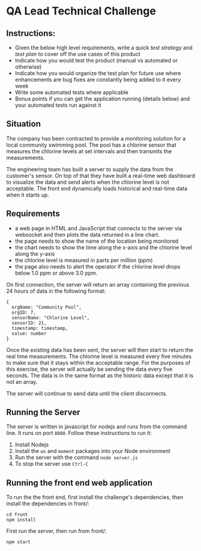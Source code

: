 # QA Lead Technical Challenge

## Instructions:
- Given the below high level requirements, write a quick *test strategy* and *test plan* to cover off the use cases of this product
- Indicate how you would test the product (manual vs automated or otherwise)
- Indicate how you would organize the test plan for future use where enhancements are bug fixes are constantly being added to it every week
- Write some automated tests where applicable 
- Bonus points if you can get the application running (details below) and your automated tests run against it

## Situation

The company has been contracted to provide a monitoring solution for a local community
swimming pool.  The pool has a chlorine sensor that measures the chlorine levels
at set intervals and then transmits the measurements.

The engineering team has built a server to supply the data from the customer's sensor.  On top of that they have built a real-time web dashboard to visualize the data and send alerts when the chlorine level is not acceptable. The front end dynamically loads historical and real-time data when it starts up.

## Requirements

- a web page in HTML and JavaScript that connects to the server via websocket
and then plots the data returned in a line chart.  
- the page needs to show the name of the location being monitored  
- the chart needs to show the time along the x-axis and the chlorine level along the y-axis
- the chlorine level is measured in parts per million (ppm)
- the page also needs to alert the operator if the chlorine level drops below 1.0 ppm or above 3.0 ppm.

On first connection, the server will return an array containing the previous 24
hours of data in the following format:
```
{
  orgName: "Community Pool",
  orgID: 7,
  sensorName: "Chlorine Level",
  sensorID: 21,
  timestamp: timestamp,
  value: number
}
```

Once the existing data has been sent, the server will then start to return the
real time measurements.  The chlorine level is measured every five minutes to
make sure that it stays within the acceptable range.  For the purposes of this
exercise, the server will actually be sending the data every five seconds.  The
data is in the same format as the historic data except that it is not an array.

The server will continue to send data until the client disconnects.

## Running the Server

The server is written in javascript for nodejs and runs from the command line.
It runs on port `8080`.  Follow these instructions to run it:

1. Install Nodejs
2. Install the `ws` and `moment` packages into your Node environment
3. Run the server with the command `node server.js`
4. To stop the server use `Ctrl-C`

## Running the front end web application

To run the the front end, first install the challenge's dependencies, then install the dependencies in front/:
```
cd front
npm install
```
First run the server, then run from front/:
```
npm start
```